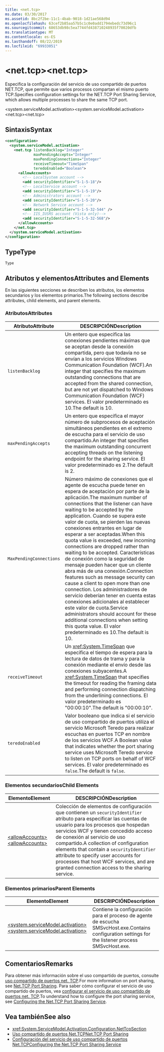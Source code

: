 ```yaml
---
title: <net.tcp>
ms.date: 03/30/2017
ms.assetid: 8bc2f2be-11c1-4bab-9018-1d21ae568d94
ms.openlocfilehash: 63cef2b85aa57b5c1c0e0add1794ebedc73d96c1
ms.sourcegitcommit: 68653db98c5ea7744fd438710248935f70020dfb
ms.translationtype: MT
ms.contentlocale: es-ES
ms.lasthandoff: 08/22/2019
ms.locfileid: "69933051"
---
```

# <a name="nettcp"></a><span data-ttu-id="bcf13-102">\<net.tcp></span><span class="sxs-lookup"><span data-stu-id="bcf13-102">\<net.tcp></span></span>
<span data-ttu-id="bcf13-103">Especifica la configuración del servicio de uso compartido de puertos NET.TCP, que permite que varios procesos compartan el mismo puerto TCP.</span><span class="sxs-lookup"><span data-stu-id="bcf13-103">Specifies configuration settings for the NET.TCP Port Sharing Service, which allows multiple processes to share the same TCP port.</span></span>  
  
 <span data-ttu-id="bcf13-104">\<system.serviceModel.activation></span><span class="sxs-lookup"><span data-stu-id="bcf13-104">\<system.serviceModel.activation></span></span>  
<span data-ttu-id="bcf13-105">\<net.tcp></span><span class="sxs-lookup"><span data-stu-id="bcf13-105">\<net.tcp></span></span>  
  
## <a name="syntax"></a><span data-ttu-id="bcf13-106">Sintaxis</span><span class="sxs-lookup"><span data-stu-id="bcf13-106">Syntax</span></span>  
  
```xml  
<configuration>
  <system.serviceModel.activation>
    <net.tcp listenBacklog="Integer"
             maxPendingAccepts="Integer"
             maxPendingConnections="Integer"
             receiveTimeout="TimeSpan"
             teredoEnabled="Boolean">
      <allowAccounts>
        <!-- LocalSystem account -->
        <add securityIdentifier="S-1-5-18"/>
        <!-- LocalService account -->
        <add securityIdentifier="S-1-5-19"/>
        <!-- Administrators account -->
        <add securityIdentifier="S-1-5-20"/>
        <!-- Network Service account -->
        <add securityIdentifier="S-1-5-32-544" />
        <!-- IIS_IUSRS account (Vista only)-->
        <add securityIdentifier="S-1-5-32-568"/>
      </allowAccounts>
    </net.tcp>
  </system.serviceModel.activation>
</configuration>
```  
  
## <a name="type"></a><span data-ttu-id="bcf13-107">Type</span><span class="sxs-lookup"><span data-stu-id="bcf13-107">Type</span></span>  
 `Type`  
  
## <a name="attributes-and-elements"></a><span data-ttu-id="bcf13-108">Atributos y elementos</span><span class="sxs-lookup"><span data-stu-id="bcf13-108">Attributes and Elements</span></span>  
 <span data-ttu-id="bcf13-109">En las siguientes secciones se describen los atributos, los elementos secundarios y los elementos primarios.</span><span class="sxs-lookup"><span data-stu-id="bcf13-109">The following sections describe attributes, child elements, and parent elements.</span></span>  
  
### <a name="attributes"></a><span data-ttu-id="bcf13-110">Atributos</span><span class="sxs-lookup"><span data-stu-id="bcf13-110">Attributes</span></span>  
  
|<span data-ttu-id="bcf13-111">Atributo</span><span class="sxs-lookup"><span data-stu-id="bcf13-111">Attribute</span></span>|<span data-ttu-id="bcf13-112">DESCRIPCIÓN</span><span class="sxs-lookup"><span data-stu-id="bcf13-112">Description</span></span>|  
|---------------|-----------------|  
|`listenBacklog`|<span data-ttu-id="bcf13-113">Un entero que especifica las conexiones pendientes máximas que se aceptan desde la conexión compartida, pero que todavía no se envían a los servicios Windows Communication Foundation (WCF).</span><span class="sxs-lookup"><span data-stu-id="bcf13-113">An integer that specifies the maximum outstanding connections that are accepted from the shared connection, but are not yet dispatched to Windows Communication Foundation (WCF) services.</span></span> <span data-ttu-id="bcf13-114">El valor predeterminado es 10.</span><span class="sxs-lookup"><span data-stu-id="bcf13-114">The default is 10.</span></span>|  
|`maxPendingAccepts`|<span data-ttu-id="bcf13-115">Un entero que especifica el mayor número de subprocesos de aceptación simultáneos pendientes en el extremo de escucha para el servicio de uso compartido.</span><span class="sxs-lookup"><span data-stu-id="bcf13-115">An integer that specifies the maximum outstanding concurrent accepting threads on the listening endpoint for the sharing service.</span></span> <span data-ttu-id="bcf13-116">El valor predeterminado es 2.</span><span class="sxs-lookup"><span data-stu-id="bcf13-116">The default is 2.</span></span>|  
|`MaxPendingConnections`|<span data-ttu-id="bcf13-117">Número máximo de conexiones que el agente de escucha puede tener en espera de aceptación por parte de la aplicación.</span><span class="sxs-lookup"><span data-stu-id="bcf13-117">The maximum number of connections that the listener can have waiting to be accepted by the application.</span></span> <span data-ttu-id="bcf13-118">Cuando se supera este valor de cuota, se pierden las nuevas conexiones entrantes en lugar de esperar a ser aceptadas.</span><span class="sxs-lookup"><span data-stu-id="bcf13-118">When this quota value is exceeded, new incoming connections are dropped rather than waiting to be accepted.</span></span> <span data-ttu-id="bcf13-119">Características de conexión como la seguridad de mensaje pueden hacer que un cliente abra más de una conexión.</span><span class="sxs-lookup"><span data-stu-id="bcf13-119">Connection features such as message security can cause a client to open more than one connection.</span></span> <span data-ttu-id="bcf13-120">Los administradores de servicio deberían tener en cuenta estas conexiones adicionales al establecer este valor de cuota.</span><span class="sxs-lookup"><span data-stu-id="bcf13-120">Service administrators should account for these additional connections when setting this quota value.</span></span> <span data-ttu-id="bcf13-121">El valor predeterminado es 10.</span><span class="sxs-lookup"><span data-stu-id="bcf13-121">The default is 10.</span></span>|  
|`receiveTimeout`|<span data-ttu-id="bcf13-122">Un <xref:System.TimeSpan> que especifica el tiempo de espera para la lectura de datos de trama y para la conexión mediante el envío desde las conexiones subyacentes.</span><span class="sxs-lookup"><span data-stu-id="bcf13-122">A <xref:System.TimeSpan> that specifies the timeout for reading the framing data and performing connection dispatching from the underlining connections.</span></span> <span data-ttu-id="bcf13-123">El valor predeterminado es "00:00:10".</span><span class="sxs-lookup"><span data-stu-id="bcf13-123">The default is "00:00:10".</span></span>|  
|`teredoEnabled`|<span data-ttu-id="bcf13-124">Valor booleano que indica si el servicio de uso compartido de puertos utiliza el servicio Microsoft Teredo para realizar escuchas en puertos TCP en nombre de los servicios WCF.</span><span class="sxs-lookup"><span data-stu-id="bcf13-124">A Boolean value that indicates whether the port sharing service uses Microsoft Teredo service to listen on TCP ports on behalf of WCF services.</span></span> <span data-ttu-id="bcf13-125">El valor predeterminado es `false`.</span><span class="sxs-lookup"><span data-stu-id="bcf13-125">The default is `false`.</span></span>|  
  
### <a name="child-elements"></a><span data-ttu-id="bcf13-126">Elementos secundarios</span><span class="sxs-lookup"><span data-stu-id="bcf13-126">Child Elements</span></span>  
  
|<span data-ttu-id="bcf13-127">Elemento</span><span class="sxs-lookup"><span data-stu-id="bcf13-127">Element</span></span>|<span data-ttu-id="bcf13-128">DESCRIPCIÓN</span><span class="sxs-lookup"><span data-stu-id="bcf13-128">Description</span></span>|  
|-------------|-----------------|  
|[<span data-ttu-id="bcf13-129">\<allowAccounts></span><span class="sxs-lookup"><span data-stu-id="bcf13-129">\<allowAccounts></span></span>](allowaccounts.md)|<span data-ttu-id="bcf13-130">Colección de elementos de configuración que contienen un `securityIdentifier` atributo para especificar las cuentas de usuario para los procesos que hospedan servicios WCF y tienen concedido acceso de conexión al servicio de uso compartido.</span><span class="sxs-lookup"><span data-stu-id="bcf13-130">A collection of configuration elements that contain a `securityIdentifier` attribute to specify user accounts for processes that host WCF services, and are granted connection access to the sharing service.</span></span>|  
  
### <a name="parent-elements"></a><span data-ttu-id="bcf13-131">Elementos primarios</span><span class="sxs-lookup"><span data-stu-id="bcf13-131">Parent Elements</span></span>  
  
|<span data-ttu-id="bcf13-132">Elemento</span><span class="sxs-lookup"><span data-stu-id="bcf13-132">Element</span></span>|<span data-ttu-id="bcf13-133">DESCRIPCIÓN</span><span class="sxs-lookup"><span data-stu-id="bcf13-133">Description</span></span>|  
|-------------|-----------------|  
|[<span data-ttu-id="bcf13-134">\<system.serviceModel.activation></span><span class="sxs-lookup"><span data-stu-id="bcf13-134">\<system.serviceModel.activation></span></span>](system-servicemodel-activation.md)|<span data-ttu-id="bcf13-135">Contiene la configuración para el proceso de agente de escucha SMSvcHost.exe.</span><span class="sxs-lookup"><span data-stu-id="bcf13-135">Contains configuration settings for the listener process SMSvcHost.exe.</span></span>|  
  
## <a name="remarks"></a><span data-ttu-id="bcf13-136">Comentarios</span><span class="sxs-lookup"><span data-stu-id="bcf13-136">Remarks</span></span>  
 <span data-ttu-id="bcf13-137">Para obtener más información sobre el uso compartido de puertos, consulte [uso compartido de puertos net. TCP](../../../wcf/feature-details/net-tcp-port-sharing.md).</span><span class="sxs-lookup"><span data-stu-id="bcf13-137">For more information on port sharing, see [Net.TCP Port Sharing](../../../wcf/feature-details/net-tcp-port-sharing.md).</span></span> <span data-ttu-id="bcf13-138">Para saber cómo configurar el servicio de uso compartido de puertos, vea [configurar el servicio de uso compartido de puertos net. TCP](../../../wcf/feature-details/configuring-the-net-tcp-port-sharing-service.md).</span><span class="sxs-lookup"><span data-stu-id="bcf13-138">To understand how to configure the port sharing service, see [Configuring the Net.TCP Port Sharing Service](../../../wcf/feature-details/configuring-the-net-tcp-port-sharing-service.md).</span></span>  
  
## <a name="see-also"></a><span data-ttu-id="bcf13-139">Vea también</span><span class="sxs-lookup"><span data-stu-id="bcf13-139">See also</span></span>

- <xref:System.ServiceModel.Activation.Configuration.NetTcpSection>
- [<span data-ttu-id="bcf13-140">Uso compartido de puertos Net.TCP</span><span class="sxs-lookup"><span data-stu-id="bcf13-140">Net.TCP Port Sharing</span></span>](../../../wcf/feature-details/net-tcp-port-sharing.md)
- [<span data-ttu-id="bcf13-141">Configuración del servicio de uso compartido de puertos Net.TCP</span><span class="sxs-lookup"><span data-stu-id="bcf13-141">Configuring the Net.TCP Port Sharing Service</span></span>](../../../wcf/feature-details/configuring-the-net-tcp-port-sharing-service.md)
